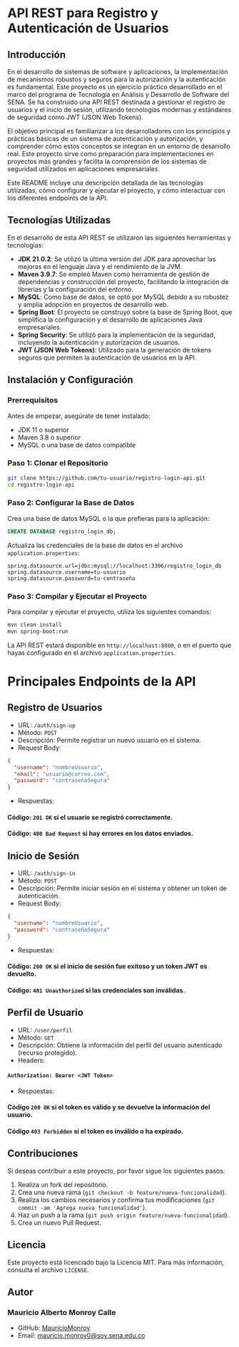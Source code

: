 # API REST para Registro y Autenticación de Usuarios

## Introducción

En el desarrollo de sistemas de software y aplicaciones, la implementación de mecanismos robustos y seguros para la autorización y la autenticación es fundamental. Este proyecto es un ejercicio práctico desarrollado en el marco del programa de Tecnología en Análisis y Desarrollo de Software del SENA. Se ha construido una API REST destinada a gestionar el registro de usuarios y el inicio de sesión, utilizando tecnologías modernas y estándares de seguridad como JWT (JSON Web Tokens).

El objetivo principal es familiarizar a los desarrolladores con los principios y prácticas básicas de un sistema de autenticación y autorización, y comprender cómo estos conceptos se integran en un entorno de desarrollo real. Este proyecto sirve como preparación para implementaciones en proyectos más grandes y facilita la comprensión de los sistemas de seguridad utilizados en aplicaciones empresariales.

Este README incluye una descripción detallada de las tecnologías utilizadas, cómo configurar y ejecutar el proyecto, y cómo interactuar con los diferentes endpoints de la API.

## Tecnologías Utilizadas

En el desarrollo de esta API REST se utilizaron las siguientes herramientas y tecnologías:

- **JDK 21.0.2**: Se utilizó la última versión del JDK para aprovechar las mejoras en el lenguaje Java y el rendimiento de la JVM.
- **Maven 3.9.7**: Se empleó Maven como herramienta de gestión de dependencias y construcción del proyecto, facilitando la integración de librerías y la configuración del entorno.
- **MySQL**: Como base de datos, se optó por MySQL debido a su robustez y amplia adopción en proyectos de desarrollo web.
- **Spring Boot**: El proyecto se construyó sobre la base de Spring Boot, que simplifica la configuración y el desarrollo de aplicaciones Java empresariales.
- **Spring Security**: Se utilizó para la implementación de la seguridad, incluyendo la autenticación y autorización de usuarios.
- **JWT (JSON Web Tokens)**: Utilizado para la generación de tokens seguros que permiten la autenticación de usuarios en la API.

## Instalación y Configuración

### Prerrequisitos

Antes de empezar, asegúrate de tener instalado:

- JDK 11 o superior
- Maven 3.8 o superior
- MySQL o una base de datos compatible

### Paso 1: Clonar el Repositorio

```bash
git clone https://github.com/tu-usuario/registro-login-api.git
cd registro-login-api
```

### Paso 2: Configurar la Base de Datos
Crea una base de datos MySQL o la que prefieras para la aplicación:

```sql
CREATE DATABASE registro_login_db;
```
Actualiza las credenciales de la base de datos en el archivo `application.properties`:

```properties
spring.datasource.url=jdbc:mysql://localhost:3306/registro_login_db
spring.datasource.username=tu-usuario
spring.datasource.password=tu-contraseña
```

### Paso 3: Compilar y Ejecutar el Proyecto
Para compilar y ejecutar el proyecto, utiliza los siguientes comandos:

```bash
mvn clean install
mvn spring-boot:run
```
La API REST estará disponible en `http://localhost:8080`, o en el puerto que hayas configurado en el archivo `application.properties`.

# Principales Endpoints de la API

## Registro de Usuarios
- URL: `/auth/sign-up`
- Método: `POST`
- Descripción: Permite registrar un nuevo usuario en el sistema.
- Request Body:
```json
{
  "username": "nombreUsuario",
  "email": "usuario@correo.com",
  "password": "contraseñaSegura"
}
```
- Respuestas:
#### Código: `201 OK` si el usuario se registró correctamente.
#### Código: `400 Bad Request` si hay errores en los datos enviados.

## Inicio de Sesión
- URL: `/auth/sign-in`
- Método: `POST`
- Descripción: Permite iniciar sesión en el sistema y obtener un token de autenticación.
- Request Body:
```json
{
  "username": "nombreUsuario",
  "password": "contraseñaSegura"
}
```
- Respuestas:
#### Código: `200 OK` si el inicio de sesión fue exitoso y un token JWT es devuelto.
#### Código: `401 Unauthorized` si las credenciales son inválidas.

## Perfil de Usuario
- URL: `/user/perfil`
- Método: `GET`
- Descripción: Obtiene la información del perfil del usuario autenticado (recurso protegido).
- Headers:
#### `Authorization: Bearer <JWT Token>`
- Respuestas:
#### Código `200 OK` si el token es válido y se devuelve la información del usuario.
#### Código `403 Forbidden` si el token es inválido o ha expirado.

## Contribuciones
Si deseas contribuir a este proyecto, por favor sigue los siguientes pasos:
1. Realiza un fork del repositorio.
2. Crea una nueva rama (`git checkout -b feature/nueva-funcionalidad`).
3. Realiza los cambios necesarios y confirma tus modificaciones (`git commit -am 'Agrega nueva funcionalidad'`).
4. Haz un push a la rama (`git push origin feature/nueva-funcionalidad`).
5. Crea un nuevo Pull Request.

## Licencia
Este proyecto está licenciado bajo la Licencia MIT. Para más información, consulta el archivo `LICENSE`.

## Autor
### Mauricio Alberto Monroy Calle
- GitHub: [MauricioMonroy](https://github.com/MauricioMonroy)
- Email: <mauricio.monroy0@soy.sena.edu.co>


